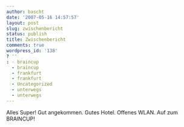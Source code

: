 ```yaml
---
author: bascht
date: '2007-05-16 14:57:57'
layout: post
slug: zwischenbericht
status: publish
title: Zwischenbericht
comments: true
wordpress_id: '138'
? ''
: - braincup
  - braincup
  - frankfurt
  - frankfurt
  - Uncategorized
  - unterwegs
  - unterwegs
---
```


Alles Super! Gut angekommen. Gutes Hotel. Offenes WLAN. Auf zum
BRAINCUP!


